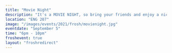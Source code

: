 ```yaml
---
title: "Movie Night"
description: "It's a MOVIE NIGHT, so bring your friends and enjoy a nice evening with us! All ESS members will get free pizza while supplies last!"
location: "ENG 207"
image: "/images/events/2021/frosh/movienight.jpg"
eventdate: "September 5"
time: "6pm - 10pm"
froshevent: true
layout: "froshredirect"
---
```

